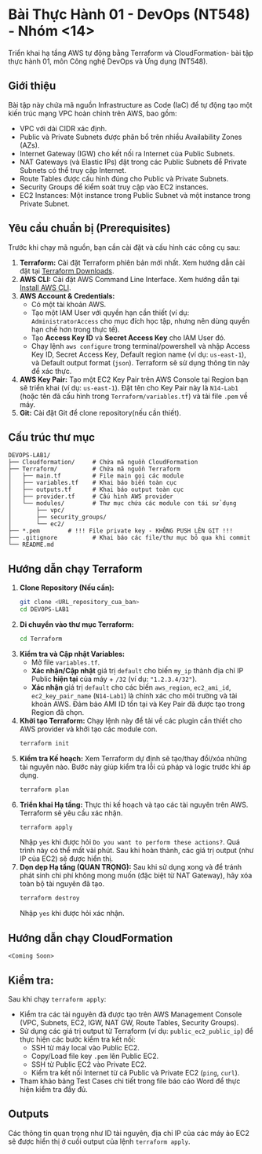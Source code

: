 # Bài Thực Hành 01 - DevOps (NT548) - Nhóm <14>

Triển khai hạ tầng AWS tự động bằng Terraform và CloudFormation- bài tập thực hành 01, môn Công nghệ DevOps và Ứng dụng (NT548).

## Giới thiệu

Bài tập này chứa mã nguồn Infrastructure as Code (IaC) để tự động tạo một kiến trúc mạng VPC hoàn chỉnh trên AWS, bao gồm:

* VPC với dải CIDR xác định.
* Public và Private Subnets được phân bổ trên nhiều Availability Zones (AZs).
* Internet Gateway (IGW) cho kết nối ra Internet của Public Subnets.
* NAT Gateways (và Elastic IPs) đặt trong các Public Subnets để Private Subnets có thể truy cập Internet.
* Route Tables được cấu hình đúng cho Public và Private Subnets.
* Security Groups để kiểm soát truy cập vào EC2 instances.
* EC2 Instances: Một instance trong Public Subnet và một instance trong Private Subnet.

## Yêu cầu chuẩn bị (Prerequisites)

Trước khi chạy mã nguồn, bạn cần cài đặt và cấu hình các công cụ sau:

1.  **Terraform:** Cài đặt Terraform phiên bản mới nhất. Xem hướng dẫn cài đặt tại [Terraform Downloads](https://developer.hashicorp.com/terraform/downloads).
2.  **AWS CLI:** Cài đặt AWS Command Line Interface. Xem hướng dẫn tại [Install AWS CLI](https://docs.aws.amazon.com/cli/latest/userguide/getting-started-install.html).
3.  **AWS Account & Credentials:**
    * Có một tài khoản AWS.
    * Tạo một IAM User với quyền hạn cần thiết (ví dụ: `AdministratorAccess` cho mục đích học tập, nhưng nên dùng quyền hạn chế hơn trong thực tế).
    * Tạo **Access Key ID** và **Secret Access Key** cho IAM User đó.
    * Chạy lệnh `aws configure` trong terminal/powershell và nhập Access Key ID, Secret Access Key, Default region name (ví dụ: `us-east-1`), và Default output format (`json`). Terraform sẽ sử dụng thông tin này để xác thực.
4.  **AWS Key Pair:** Tạo một EC2 Key Pair trên AWS Console tại Region bạn sẽ triển khai (ví dụ: `us-east-1`). Đặt tên cho Key Pair này là `N14-Lab1` (hoặc tên đã cấu hình trong `Terraform/variables.tf`) và tải file `.pem` về máy.
5.  **Git:** Cài đặt Git để clone repository(nếu cần thiết).

## Cấu trúc thư mục
```
DEVOPS-LAB1/
├── Cloudformation/     # Chứa mã nguồn CloudFormation
├── Terraform/          # Chứa mã nguồn Terraform
│   ├── main.tf         # File main gọi các module
│   ├── variables.tf    # Khai báo biến toàn cục
│   ├── outputs.tf      # Khai báo output toàn cục
│   ├── provider.tf     # Cấu hình AWS provider
│   └── modules/        # Thư mục chứa các module con tái sử dụng
│       ├── vpc/
│       ├── security_groups/
│       └── ec2/
├── *.pem        # !!! File private key - KHÔNG PUSH LÊN GIT !!!
├── .gitignore          # Khai báo các file/thư mục bỏ qua khi commit
└── README.md           
```
## Hướng dẫn chạy Terraform

1.  **Clone Repository (Nếu cần):**
    ```bash
    git clone <URL_repository_cua_ban>
    cd DEVOPS-LAB1
    ```
2.  **Di chuyển vào thư mục Terraform:**
    ```bash
    cd Terraform
    ```
3.  **Kiểm tra và Cập nhật Variables:**
    * Mở file `variables.tf`.
    * **Xác nhận/Cập nhật** giá trị `default` cho biến `my_ip` thành địa chỉ IP Public **hiện tại** của máy + `/32` (ví dụ: `"1.2.3.4/32"`).
    * **Xác nhận** giá trị `default` cho các biến `aws_region`, `ec2_ami_id`, `ec2_key_pair_name` (`N14-Lab1`) là chính xác cho môi trường và tài khoản AWS. Đảm bảo AMI ID tồn tại và Key Pair đã được tạo trong Region đã chọn.
4.  **Khởi tạo Terraform:**
    Chạy lệnh này để tải về các plugin cần thiết cho AWS provider và khởi tạo các module con.
    ```bash
    terraform init
    ```
5.  **Kiểm tra Kế hoạch:**
    Xem Terraform dự định sẽ tạo/thay đổi/xóa những tài nguyên nào. Bước này giúp kiểm tra lỗi cú pháp và logic trước khi áp dụng.
    ```bash
    terraform plan
    ```
6.  **Triển khai Hạ tầng:**
    Thực thi kế hoạch và tạo các tài nguyên trên AWS. Terraform sẽ yêu cầu xác nhận.
    ```bash
    terraform apply
    ```
    Nhập `yes` khi được hỏi `Do you want to perform these actions?`. Quá trình này có thể mất vài phút. Sau khi hoàn thành, các giá trị output (như IP của EC2) sẽ được hiển thị.
7.  **Dọn dẹp Hạ tầng (QUAN TRỌNG):**
    Sau khi sử dụng xong và để tránh phát sinh chi phí không mong muốn (đặc biệt từ NAT Gateway), hãy xóa toàn bộ tài nguyên đã tạo.
    ```bash
    terraform destroy
    ```
    Nhập `yes` khi được hỏi xác nhận.

## Hướng dẫn chạy CloudFormation

`<Coming Soon>`

## Kiểm tra:

Sau khi chạy `terraform apply`:

* Kiểm tra các tài nguyên đã được tạo trên AWS Management Console (VPC, Subnets, EC2, IGW, NAT GW, Route Tables, Security Groups).
* Sử dụng các giá trị output từ Terraform (ví dụ: `public_ec2_public_ip`) để thực hiện các bước kiểm tra kết nối:
    * SSH từ máy local vào Public EC2.
    * Copy/Load file key `.pem` lên Public EC2.
    * SSH từ Public EC2 vào Private EC2.
    * Kiểm tra kết nối Internet từ cả Public và Private EC2 (`ping`, `curl`).
* Tham khảo bảng Test Cases chi tiết trong file báo cáo Word để thực hiện kiểm tra đầy đủ.

## Outputs

Các thông tin quan trọng như ID tài nguyên, địa chỉ IP của các máy ảo EC2 sẽ được hiển thị ở cuối output của lệnh `terraform apply`.
